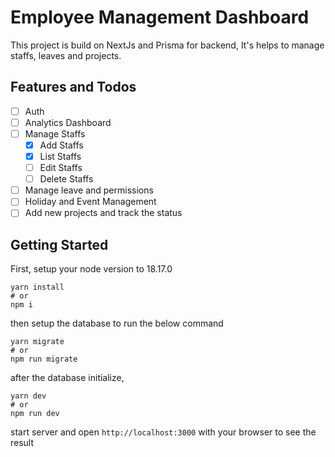 # Employee Management Dashboard

This project is build on NextJs and Prisma for backend, It's helps to manage staffs, leaves and projects.

## Features and Todos

- [ ] Auth
- [ ] Analytics Dashboard
- [ ] Manage Staffs
  - [x] Add Staffs
  - [x] List Staffs
  - [ ] Edit Staffs
  - [ ] Delete Staffs
- [ ] Manage leave and permissions
- [ ] Holiday and Event Management
- [ ] Add new projects and track the status

## Getting Started

First, setup your node version to 18.17.0

```
yarn install
# or
npm i
```

then setup the database to run the below command

```
yarn migrate
# or
npm run migrate
```

after the database initialize,

```
yarn dev
# or
npm run dev
```

start server and open `http://localhost:3000` with your browser to see the result
